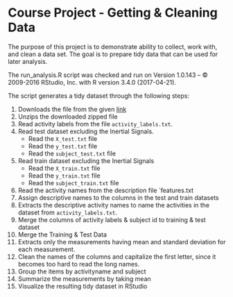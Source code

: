 # Course Project - Getting & Cleaning Data

The purpose of this project is to demonstrate ability to collect, work with, and clean a data set. The goal is to prepare tidy data that can be used for later analysis.

The run_analysis.R script was checked and run on Version 1.0.143 – © 2009-2016 RStudio, Inc. with R version 3.4.0 (2017-04-21).

The script generates a tidy dataset through the following steps:

1. Downloads the file from the given [link](https://d396qusza40orc.cloudfront.net/getdata%2Fprojectfiles%2FUCI%20HAR%20Dataset.zip)
2. Unzips the downloaded zipped file
3. Read activity labels from the file `activity_labels.txt`.
4. Read test dataset excluding the Inertial Signals. 
	* Read the `X_test.txt` file
	* Read the `y_test.txt` file
	* Read the `subject_test.txt` file
5. Read train dataset excluding the Inertial Signals
	* Read the `X_train.txt` file
	* Read the `y_train.txt` file
	* Read the `subject_train.txt` file
6. Read the activity names from the description file `features.txt
7. Assign descriptive names to the columns in the test and train datasets
8. Extracts the descriptive activity names to name the activities in the dataset from `activity_labels.txt`.
9. Merge the columns of activity labels & subject id to training & test dataset
10. Merge the Training & Test Data
11. Extracts only the measurements having mean and standard deviation for each measurement.
12. Clean the names of the columns and capitalize the first letter, since it becomes too hard to read the long names.
13. Group the items by activityname and subject
14. Summarize the measurements by taking mean
15. Visualize the resulting tidy dataset in RStudio